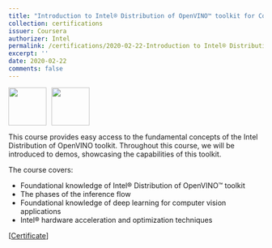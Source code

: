 ```yaml
---
title: "Introduction to Intel® Distribution of OpenVINO™ toolkit for Computer Vision Applications"
collection: certifications
issuer: Coursera
authorizer: Intel
permalink: /certifications/2020-02-22-Introduction to Intel® Distribution of OpenVINO™ toolkit for Computer Vision Applications
excerpt: ''
date: 2020-02-22
comments: false
---
```

<img src="https://mrifkikurniawan.github.io/images/coursera.jpg" width="75" height="75" /><img src="https://pbs.twimg.com/profile_images/1301685141979316225/QgriciHp_400x400.png" width="75" height="75" hspace="10" vspace="0" />

This course provides easy access to the fundamental concepts of the Intel Distribution of OpenVINO toolkit. Throughout this course, we will be introduced to demos, showcasing the capabilities of this toolkit. 

The course covers:
- Foundational knowledge of Intel® Distribution of OpenVINO™ toolkit
- The phases of the inference flow
- Foundational knowledge of deep learning for computer vision applications 
- Intel® hardware acceleration and optimization techniques

[[Certificate](https://www.coursera.org/account/accomplishments/certificate/8XTNQ7KCX4E6)]